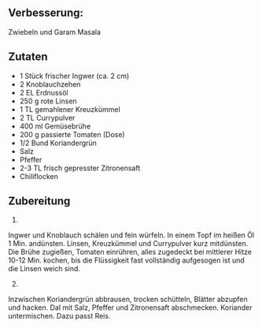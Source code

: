 ## Verbesserung:

Zwiebeln und Garam Masala

## Zutaten

* 1 Stück frischer Ingwer (ca. 2 cm)
* 2 Knoblauchzehen
* 2 EL Erdnussöl
* 250 g rote Linsen
* 1 TL gemahlener Kreuzkümmel
* 2 TL Currypulver
* 400 ml Gemüsebrühe
* 200 g passierte Tomaten (Dose)
* 1/2 Bund Koriandergrün
* Salz
* Pfeffer
* 2-3 TL frisch gepresster Zitronensaft
* Chiliflocken

## Zubereitung


1.
Ingwer und Knoblauch schälen und fein würfeln. In einem Topf im heißen Öl 1 Min. andünsten. Linsen, Kreuzkümmel und Currypulver kurz mitdünsten. Die Brühe zugießen, Tomaten einrühren, alles zugedeckt bei mittlerer Hitze 10-12 Min. kochen, bis die Flüssigkeit fast vollständig aufgesogen ist und die Linsen weich sind.

2.
Inzwischen Koriandergrün abbrausen, trocken schütteln, Blätter abzupfen und hacken. Dal mit Salz, Pfeffer und Zitronensaft abschmecken. Koriander untermischen. Dazu passt Reis.
